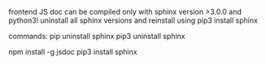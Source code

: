 frontend JS doc can be compiled only with sphinx version >3.0.0 and python3!
uninstall all sphinx versions and reinstall using pip3 install sphinx

commands:
pip uninstall sphinx
pip3 uninstall sphinx

npm install -g jsdoc
pip3 install sphinx

